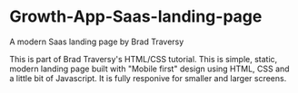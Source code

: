 # Growth-App-Saas-landing-page
A modern Saas landing page by Brad Traversy

This is part of Brad Traversy's HTML/CSS tutorial.
This is simple, static, modern landing page built with "Mobile first" design using HTML, CSS and a little bit of Javascript.
It is fully responive for smaller and larger screens.